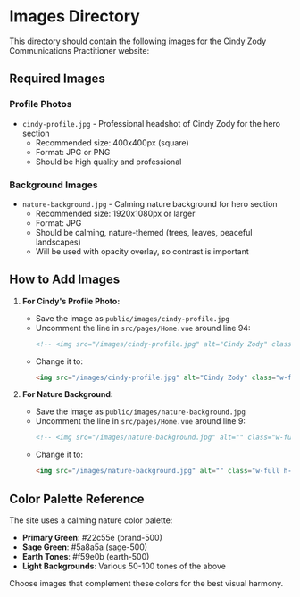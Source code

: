 # Images Directory

This directory should contain the following images for the Cindy Zody Communications Practitioner website:

## Required Images

### Profile Photos
- `cindy-profile.jpg` - Professional headshot of Cindy Zody for the hero section
  - Recommended size: 400x400px (square)
  - Format: JPG or PNG
  - Should be high quality and professional

### Background Images
- `nature-background.jpg` - Calming nature background for hero section
  - Recommended size: 1920x1080px or larger
  - Format: JPG
  - Should be calming, nature-themed (trees, leaves, peaceful landscapes)
  - Will be used with opacity overlay, so contrast is important

## How to Add Images

1. **For Cindy's Profile Photo:**
   - Save the image as `public/images/cindy-profile.jpg`
   - Uncomment the line in `src/pages/Home.vue` around line 94:
     ```html
     <!-- <img src="/images/cindy-profile.jpg" alt="Cindy Zody" class="w-full h-full object-cover" /> -->
     ```
   - Change it to:
     ```html
     <img src="/images/cindy-profile.jpg" alt="Cindy Zody" class="w-full h-full object-cover" />
     ```

2. **For Nature Background:**
   - Save the image as `public/images/nature-background.jpg`
   - Uncomment the line in `src/pages/Home.vue` around line 9:
     ```html
     <!-- <img src="/images/nature-background.jpg" alt="" class="w-full h-full object-cover opacity-20" /> -->
     ```
   - Change it to:
     ```html
     <img src="/images/nature-background.jpg" alt="" class="w-full h-full object-cover opacity-20" />
     ```

## Color Palette Reference

The site uses a calming nature color palette:
- **Primary Green**: #22c55e (brand-500)
- **Sage Green**: #5a8a5a (sage-500)
- **Earth Tones**: #f59e0b (earth-500)
- **Light Backgrounds**: Various 50-100 tones of the above

Choose images that complement these colors for the best visual harmony.